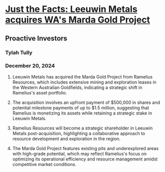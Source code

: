 # [Just the Facts: Leeuwin Metals acquires WA's Marda Gold Project](https://advance.lexis.com/api/document?collection=news&id=urn:contentItem:6DP8-VBC3-RRPH-012P-00000-00&context=1519360)
## Proactive Investors
### Tylah Tully
### December 20, 2024

1. Leeuwin Metals has acquired the Marda Gold Project from Ramelius Resources, which includes extensive mining and exploration leases in the Western Australian Goldfields, indicating a strategic shift in Ramelius's asset portfolio.

2. The acquisition involves an upfront payment of $500,000 in shares and potential milestone payments of up to $1.5 million, suggesting that Ramelius is monetizing its assets while retaining a strategic stake in Leeuwin Metals.

3. Ramelius Resources will become a strategic shareholder in Leeuwin Metals post-acquisition, highlighting a collaborative approach to resource development and exploration in the region.

4. The Marda Gold Project features existing pits and underexplored areas with high-grade potential, which may reflect Ramelius's focus on optimizing its operational efficiency and resource management amidst competitive market conditions.